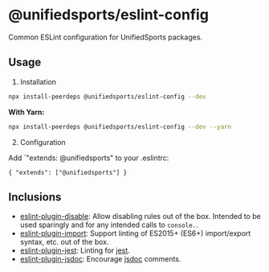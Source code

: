 # @unifiedsports/eslint-config

Common ESLint configuration for UnifiedSports packages.

## Usage

1. Installation

```sh
npx install-peerdeps @unifiedsports/eslint-config --dev
```

**With Yarn:**

```sh
npx install-peerdeps @unifiedsports/eslint-config --dev --yarn
```

2. Configuration

Add `"extends: @unifiedsports" to your .eslintrc:

```
{ "extends": ["@unifiedsports"] }
```

## Inclusions

* [eslint-plugin-disable](https://www.npmjs.com/package/eslint-plugin-disable):
Allow disabling rules out of the box. Intended to be used sparingly and for any
intended calls to `console.`.
* [eslint-plugin-import](https://www.npmjs.com/package/eslint-plugin-import):
Support linting of ES2015+ (ES6+) import/export syntax, etc. out of the box.
* [eslint-plugin-jest](https://www.npmjs.com/package/eslint-plugin-jest):
Linting for [jest](https://www.npmjs.com/package/jest).
* [eslint-plugin-jsdoc](https://www.npmjs.com/package/eslint-plugin-jsdoc):
Encourage [jsdoc](https://jsdoc.app/) comments.
